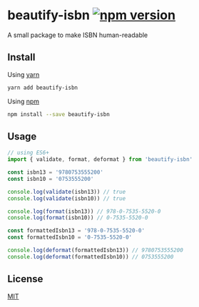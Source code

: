 # beautify-isbn [![npm version](https://badge.fury.io/js/beautify-isbn.svg)](https://badge.fury.io/js/beautify-isbn)
A small package to make ISBN human-readable

## Install
Using [yarn](https://yarnpkg.com/)
```bash
yarn add beautify-isbn
```
Using [npm](https://yarnpkg.com/)
```bash
npm install --save beautify-isbn
```

## Usage
```javascript
// using ES6+
import { validate, format, deformat } from 'beautify-isbn'

const isbn13 = '9780753555200'
const isbn10 = '0753555200'

console.log(validate(isbn13)) // true
console.log(validate(isbn10)) // true

console.log(format(isbn13)) // 978-0-7535-5520-0
console.log(format(isbn10)) // 0-7535-5520-0

const formattedIsbn13 = '978-0-7535-5520-0'
const formattedIsbn10 = '0-7535-5520-0'

console.log(deformat(formattedIsbn13)) // 9780753555200
console.log(deformat(formattedIsbn10)) // 0753555200
```

## License
[MIT](./LICENSE)
